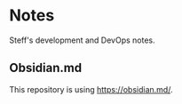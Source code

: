 # Notes
Steff's development and DevOps notes.



## Obsidian.md

This repository is using https://obsidian.md/.

